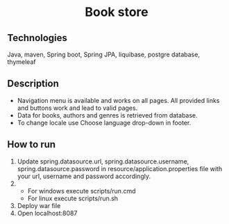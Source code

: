 <h1 align="center">Book store</h1>

## Technologies
Java, maven, Spring boot, Spring JPA, liquibase, postgre database, thymeleaf

## Description
- Navigation menu is available and works on all pages. All provided links and buttons work and lead to valid pages. 
- Data for books, authors and genres is retrieved from database.
- To change locale use Choose language drop-down in footer. 

## How to run
1. Update spring.datasource.url, spring.datasource.username, spring.datasource.password in resource/application.properties file with your url, username and password accordingly.
2. - For windows execute scripts/run.cmd
   - For linux execute scripts/run.sh
3. Deploy war file
4. Open localhost:8087
